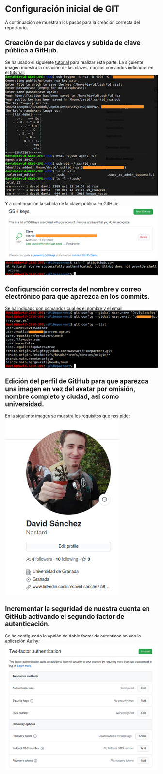 # Configuración inicial de GIT
A continuación se muestran los pasos para la creación correcta del repositorio.

## Creación de par de claves y subida de clave pública a GitHub.
Se ha usado el siguiente [tutorial](https://docs.github.com/es/free-pro-team@latest/github/authenticating-to-github/generating-a-new-ssh-key-and-adding-it-to-the-ssh-agent) para realizar esta parte.
La siguiente imagen muestra la creación de las claves, con los comandos indicados en el [tutorial](https://docs.github.com/es/free-pro-team@latest/github/authenticating-to-github/generating-a-new-ssh-key-and-adding-it-to-the-ssh-agent):\
![CapturaEjercicio1](./img/Captura1.png)

Y a continuación la subida de la clave pública en GitHub:\
![CapturaEjercicio2](./img/Captura2.png)
![CapturaEjercicio7](./img/Captura6.png)

## Configuración correcta del nombre y correo electrónico para que aparezca en los commits.
Se ha indicado con comandos cuál es el nombre y el email:\
![CapturaEjercicio3](./img/Captura3.png)

## Edición del perfil de GitHub para que aparezca una imagen en vez del avatar por omisión, nombre completo y ciudad, así como universidad.
En la siguiente imagen se muestra los requisitos que nos pide:\
![CapturaEjercicio4](./img/Captura4.png)

## Incrementar la seguridad de nuestra cuenta en GitHub activando el segundo factor de autenticación.
Se ha configurado la opción de doble factor de autenticación con la aplicación Authy:\
![CapturaEjercicio6](./img/Captura5.png)
